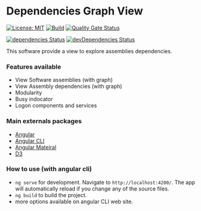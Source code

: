 # Dependencies Graph View 

[![License: MIT](https://img.shields.io/badge/License-MIT-yellow.svg)](/LICENSE)
[![Build][github-actions-badge]][github-actions]
[![Quality Gate Status][sonar-project]][sonar-project-badge]


[![dependencies Status](https://david-dm.org/iceman63/Dependencies.Graph.View/status.svg)](https://david-dm.org/iceman63/Dependencies.Graph.View)
[![devDependencies Status](https://david-dm.org/iceman63/Dependencies.Graph.View/dev-status.svg)](https://david-dm.org/iceman63/Dependencies.Graph.View?type=dev)

This software provide a view to explore assemblies dependencies.

### Features available
- View Software assemblies (with graph)
- View Assembly dependencies (with graph)
- Modularity
- Busy indocator
- Logon components and services

### Main externals packages
- [Angular](https://angular.io/)
- [Angular CLI](https://cli.angular.io/)
- [Angular Mateiral](https://material.angular.io/)
- [D3](https://d3js.org/)

### How to use (with angular cli)
- `ng serve` for development. Navigate to `http://localhost:4200/`. The app will automatically reload if you change any of the source files.
- `ng build` to build the project.
- more options available on angular CLI web site.

[github-actions]:                   https://github.com/xclemence/Dependencies-graph-viewer/actions
[github-actions-badge]:             https://github.com/xclemence/dependencies-graph-viewer/workflows/CI/badge.svg?branch=master

[sonar-project]:                    https://sonarcloud.io/dashboard?id=xclemence_dependencies-graph-viewer
[sonar-project-badge]:              https://sonarcloud.io/api/project_badges/measure?project=xclemence_dependencies-graph-viewer&metric=alert_status
